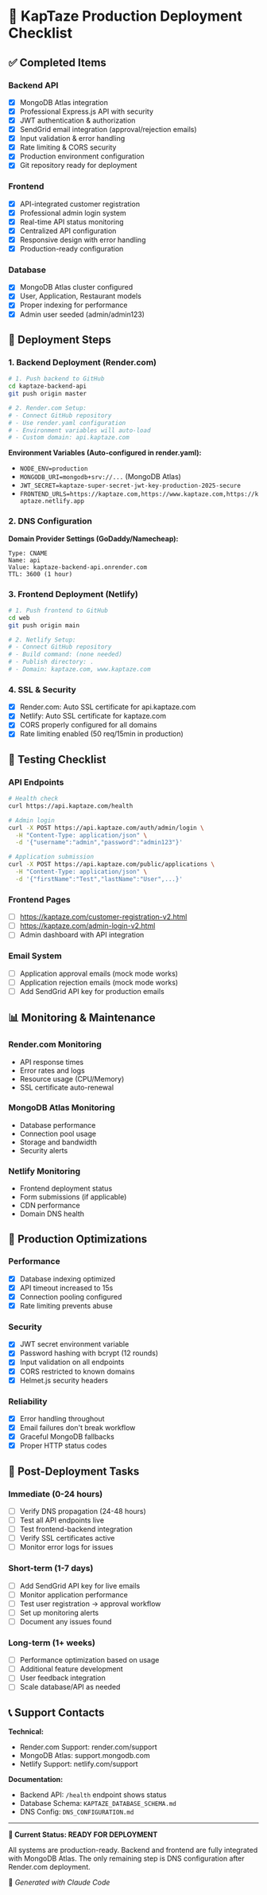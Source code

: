 # 🚀 KapTaze Production Deployment Checklist

## ✅ Completed Items

### Backend API
- [x] MongoDB Atlas integration
- [x] Professional Express.js API with security
- [x] JWT authentication & authorization
- [x] SendGrid email integration (approval/rejection emails)
- [x] Input validation & error handling
- [x] Rate limiting & CORS security
- [x] Production environment configuration
- [x] Git repository ready for deployment

### Frontend
- [x] API-integrated customer registration
- [x] Professional admin login system
- [x] Real-time API status monitoring
- [x] Centralized API configuration
- [x] Responsive design with error handling
- [x] Production-ready configuration

### Database
- [x] MongoDB Atlas cluster configured
- [x] User, Application, Restaurant models
- [x] Proper indexing for performance
- [x] Admin user seeded (admin/admin123)

## 🔄 Deployment Steps

### 1. Backend Deployment (Render.com)

```bash
# 1. Push backend to GitHub
cd kaptaze-backend-api
git push origin master

# 2. Render.com Setup:
# - Connect GitHub repository
# - Use render.yaml configuration
# - Environment variables will auto-load
# - Custom domain: api.kaptaze.com
```

**Environment Variables (Auto-configured in render.yaml):**
- `NODE_ENV=production`
- `MONGODB_URI=mongodb+srv://...` (MongoDB Atlas)
- `JWT_SECRET=kaptaze-super-secret-jwt-key-production-2025-secure`
- `FRONTEND_URLS=https://kaptaze.com,https://www.kaptaze.com,https://kaptaze.netlify.app`

### 2. DNS Configuration

**Domain Provider Settings (GoDaddy/Namecheap):**
```
Type: CNAME
Name: api
Value: kaptaze-backend-api.onrender.com  
TTL: 3600 (1 hour)
```

### 3. Frontend Deployment (Netlify)

```bash
# 1. Push frontend to GitHub  
cd web
git push origin main

# 2. Netlify Setup:
# - Connect GitHub repository
# - Build command: (none needed)
# - Publish directory: .
# - Domain: kaptaze.com, www.kaptaze.com
```

### 4. SSL & Security

- [x] Render.com: Auto SSL certificate for api.kaptaze.com
- [x] Netlify: Auto SSL certificate for kaptaze.com
- [x] CORS properly configured for all domains
- [x] Rate limiting enabled (50 req/15min in production)

## 🧪 Testing Checklist

### API Endpoints
```bash
# Health check
curl https://api.kaptaze.com/health

# Admin login
curl -X POST https://api.kaptaze.com/auth/admin/login \
  -H "Content-Type: application/json" \
  -d '{"username":"admin","password":"admin123"}'

# Application submission
curl -X POST https://api.kaptaze.com/public/applications \
  -H "Content-Type: application/json" \
  -d '{"firstName":"Test","lastName":"User",...}'
```

### Frontend Pages
- [ ] https://kaptaze.com/customer-registration-v2.html
- [ ] https://kaptaze.com/admin-login-v2.html  
- [ ] Admin dashboard with API integration

### Email System
- [ ] Application approval emails (mock mode works)
- [ ] Application rejection emails (mock mode works)
- [ ] Add SendGrid API key for production emails

## 📊 Monitoring & Maintenance

### Render.com Monitoring
- API response times
- Error rates and logs
- Resource usage (CPU/Memory)
- SSL certificate auto-renewal

### MongoDB Atlas Monitoring  
- Database performance
- Connection pool usage
- Storage and bandwidth
- Security alerts

### Netlify Monitoring
- Frontend deployment status
- Form submissions (if applicable)
- CDN performance
- Domain DNS health

## 🔧 Production Optimizations

### Performance
- [x] Database indexing optimized
- [x] API timeout increased to 15s
- [x] Connection pooling configured
- [x] Rate limiting prevents abuse

### Security
- [x] JWT secret environment variable
- [x] Password hashing with bcrypt (12 rounds)
- [x] Input validation on all endpoints
- [x] CORS restricted to known domains
- [x] Helmet.js security headers

### Reliability  
- [x] Error handling throughout
- [x] Email failures don't break workflow
- [x] Graceful MongoDB fallbacks
- [x] Proper HTTP status codes

## 🚨 Post-Deployment Tasks

### Immediate (0-24 hours)
- [ ] Verify DNS propagation (24-48 hours)
- [ ] Test all API endpoints live
- [ ] Test frontend-backend integration
- [ ] Verify SSL certificates active
- [ ] Monitor error logs for issues

### Short-term (1-7 days)
- [ ] Add SendGrid API key for live emails
- [ ] Monitor application performance
- [ ] Test user registration → approval workflow
- [ ] Set up monitoring alerts
- [ ] Document any issues found

### Long-term (1+ weeks)
- [ ] Performance optimization based on usage
- [ ] Additional feature development
- [ ] User feedback integration
- [ ] Scale database/API as needed

## 📞 Support Contacts

**Technical:**
- Render.com Support: render.com/support
- MongoDB Atlas: support.mongodb.com
- Netlify Support: netlify.com/support

**Documentation:**
- Backend API: `/health` endpoint shows status
- Database Schema: `KAPTAZE_DATABASE_SCHEMA.md`
- DNS Config: `DNS_CONFIGURATION.md`

---

**🎯 Current Status: READY FOR DEPLOYMENT**

All systems are production-ready. Backend and frontend are fully integrated with MongoDB Atlas. The only remaining step is DNS configuration after Render.com deployment.

🤖 *Generated with Claude Code*